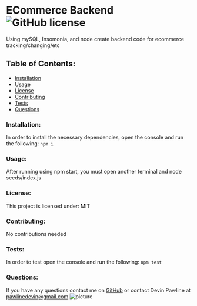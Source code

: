 # ECommerce Backend  ![GitHub license](https://img.shields.io/github/license/Naereen/StrapDown.js.svg)
Using mySQL, Insomonia, and node create backend code for ecommerce tracking/changing/etc
## Table of Contents:
* [Installation](#installation)
* [Usage](#usage)
* [License](#license)
* [Contributing](#contributing)
* [Tests](#tests)
* [Questions](#questions)
### Installation:
In order to install the necessary dependencies, open the console and run the following:
```npm i```
### Usage:
After running using npm start, you must open another terminal and node seeds/index.js
### License:
This project is licensed under:
MIT
### Contributing:
No contributions needed
### Tests:
In order to test open the console and run the following:
```npm test```
### Questions:
If you have any questions contact me on [GitHub](https://github.com/devinpawline) or contact 
Devin Pawline at pawlinedevin@gmail.com
![picture](https://github.com/devinpawline.png?size=80)
    
 
